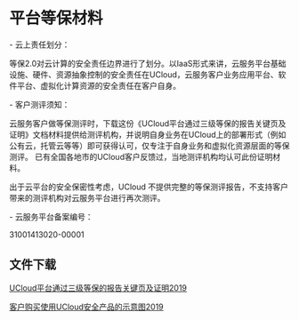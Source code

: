 

# 平台等保材料

\- 云上责任划分：

等保2.0对云计算的安全责任边界进行了划分。以IaaS形式来讲，云服务平台基础设施、硬件、资源抽象控制的安全责任在UCloud，云服务客户业务应用平台、软件平台、虚拟化计算资源的安全责任在客户自身。

\- 客户测评须知：

云服务客户做等保测评时，下载这份《UCloud平台通过三级等保的报告关键页及证明》文档材料提供给测评机构，并说明自身业务在UCloud上的部署形式（例如公有云，托管云等等）即可获得认可，仅专注于自身业务和虚拟化资源层面的等保测评。
已有全国各地市的UCloud客户反馈过，当地测评机构均认可此份证明材料。

出于云平台的安全保密性考虑，UCloud 不提供完整的等保测评报告，不支持客户带来的测评机构对云服务平台进行再次测评。

\- 云服务平台备案编号：

31001413020-00001

## 文件下载

[UCloud平台通过三级等保的报告关键页及证明2019](http://udbcp-public.cn-gd.ufileos.com/UCloud平台通过三级等保的报告关键页及证明2019v6.pdf)

[客户购买使用UCloud安全产品的示意图2019](http://udbcp-public.cn-gd.ufileos.com/客户购买使用UCloud安全产品的示意图2019v1.pdf)
